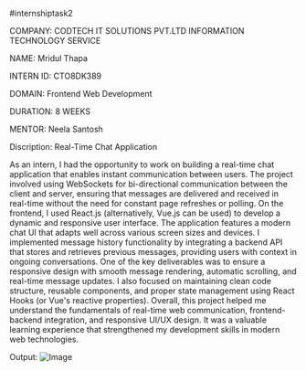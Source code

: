 #internshiptask2

COMPANY: CODTECH IT SOLUTIONS PVT.LTD INFORMATION TECHNOLOGY SERVICE

NAME: Mridul Thapa

INTERN ID: CTO8DK389

DOMAIN: Frontend Web Development

DURATION: 8 WEEKS

MENTOR: Neela Santosh

Discription: Real-Time Chat Application

As an intern, I had the opportunity to work on building a real-time chat application that enables instant communication between users. The project involved using WebSockets for bi-directional communication between the client and server, ensuring that messages are delivered and received in real-time without the need for constant page refreshes or polling. On the frontend, I used React.js (alternatively, Vue.js can be used) to develop a dynamic and responsive user interface. The application features a modern chat UI that adapts well across various screen sizes and devices. I implemented message history functionality by integrating a backend API that stores and retrieves previous messages, providing users with context in ongoing conversations. One of the key deliverables was to ensure a responsive design with smooth message rendering, automatic scrolling, and real-time message updates. I also focused on maintaining clean code structure, reusable components, and proper state management using React Hooks (or Vue's reactive properties).
Overall, this project helped me understand the fundamentals of real-time web communication, frontend-backend integration, and responsive UI/UX design. It was a valuable learning experience that strengthened my development skills in modern web technologies.

Output: ![Image](https://github.com/user-attachments/assets/664c44a5-7b7b-4f1f-801c-92e158881279) 

